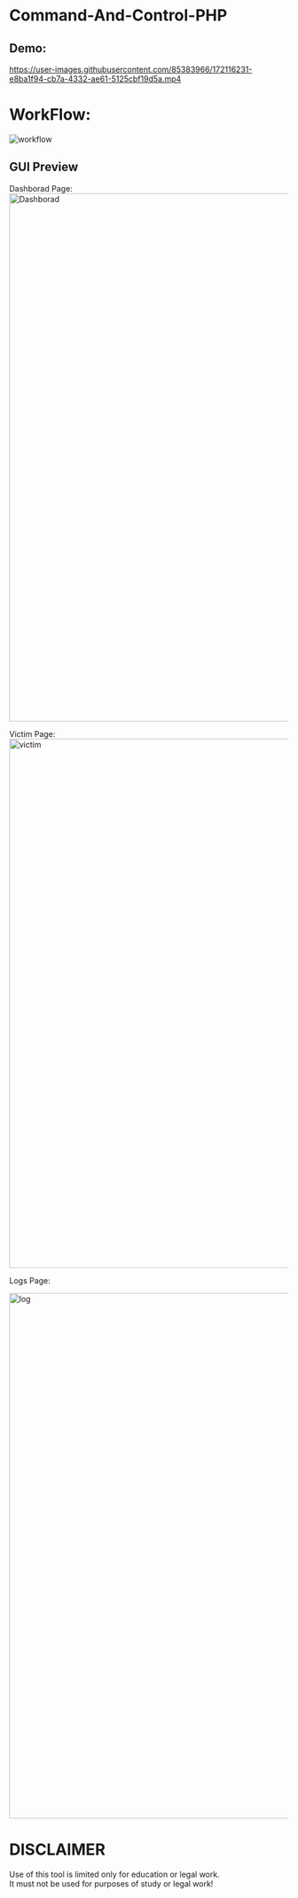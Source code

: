 # Command-And-Control-PHP

## Demo:  
https://user-images.githubusercontent.com/85383966/172116231-e8ba1f94-cb7a-4332-ae61-5125cbf19d5a.mp4


# WorkFlow:  
![workflow](https://user-images.githubusercontent.com/85383966/172119858-380f1671-bc75-440a-900e-869ca8a66b50.png)


## GUI Preview  

Dashborad Page:  
<img width="953" alt="Dashborad" src="https://user-images.githubusercontent.com/85383966/172116572-b5a9575b-8eba-4ae7-891a-7027b7ad9690.png">


Victim Page:  
<img width="955" alt="victim" src="https://user-images.githubusercontent.com/85383966/172116509-528fc7b6-1a33-402f-976a-2030bfaed6a3.png">

Logs Page:  

<img width="948" alt="log" src="https://user-images.githubusercontent.com/85383966/172116621-74c70b12-9540-4039-87ba-90f5bfc989c9.png">


# DISCLAIMER
Use of this tool is limited only for education or legal work.    
It must not be used for purposes of study or legal work!
